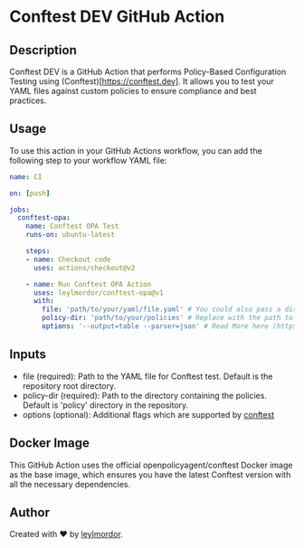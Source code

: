 # Conftest DEV GitHub Action

## Description

Conftest DEV is a GitHub Action that performs Policy-Based Configuration Testing using (Conftest)[https://conftest.dev]. It allows you to test your YAML files against custom policies to ensure compliance and best practices.

## Usage

To use this action in your GitHub Actions workflow, you can add the following step to your workflow YAML file:

```yaml
name: CI

on: [push]

jobs:
  conftest-opa:
    name: Conftest OPA Test
    runs-on: ubuntu-latest

    steps:
    - name: Checkout code
      uses: actions/checkout@v2

    - name: Run Conftest OPA Action
      uses: leylmordor/conftest-opa@v1
      with:
        file: 'path/to/your/yaml/file.yaml' # You could also pass a directory (file: 'workspace/') Replace with the path to the YAML file you want to test
        policy-dir: 'path/to/your/policies' # Replace with the path to the directory containing your custom policies
        options: '--output=table --parser=json' # Read More here (https://www.conftest.dev/options/)
```

## Inputs
- file (required): Path to the YAML file for Conftest test. Default is the repository root directory.
- policy-dir (required): Path to the directory containing the policies. Default is 'policy' directory in the repository.
- options (optional): Additional flags which are supported by [conftest](https://www.conftest.dev/options/) 

## Docker Image
This GitHub Action uses the official openpolicyagent/conftest Docker image as the base image, which ensures you have the latest Conftest version with all the necessary dependencies.

## Author
Created with ❤️ by [leylmordor](https://github.com/leylmordor).
